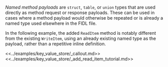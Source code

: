 *Named method payloads* are `struct`, `table`, or `union` types that are used
directly as method request or response payloads. These can be used in cases
where a method payload would otherwise be repeated or is already a named type
used elsewhere in the FIDL file.

In the following example, the added `ReadItem` method is notably different from
the existing `WriteItem`, using an already existing named type as the payload,
rather than a repetitive inline definition.

<<../examples/key_value_store/_callout.md>>
<<../examples/key_value_store/_add_read_item_tutorial.md>>
